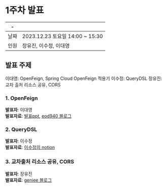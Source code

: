 # 1주차 발표

| -    |                                 |
| ---- | ------------------------------- |
| 날짜 | 2023.12.23 토요일 14:00 ~ 15:30 |
| 인원 | 장유진, 이수정, 이대영          |

## 발표 주제

이대영: OpenFeign, Spring Cloud OpenFeign 적용기
이수정: QueryDSL
장유진: 교차 출처 리소스 공유, CORS

### 1. OpenFeign

**발표자**: 이대영 <br/>
**발표자료**: [발표ppt](231223_이대영_openfeign발표.pdf), [eod940 블로그](https://eod940.tistory.com)

### 2. QueryDSL

**발표자**: 이수정<br/>
**발표자료**: [이수정의 notion](https://daily-pancake-187.notion.site/QueryDsl-462d8e170d284361a0d360033384cf86?pvs=4)

### 3. 교차출처 리소스 공유, CORS

**발표자**: 장유진<br/>
**발표자료**: [geniee 블로그](https://blog.naver.com/geniee1220)
